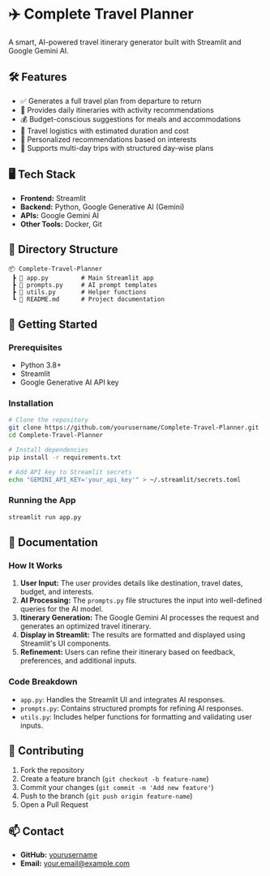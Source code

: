 # ✈️ Complete Travel Planner

A smart, AI-powered travel itinerary generator built with Streamlit and Google Gemini AI.

## 🛠️ Features
- ✅ Generates a full travel plan from departure to return
- 🏨 Provides daily itineraries with activity recommendations
- 💰 Budget-conscious suggestions for meals and accommodations
- 🛫 Travel logistics with estimated duration and cost
- 🎯 Personalized recommendations based on interests
- 📅 Supports multi-day trips with structured day-wise plans

## 🖥️ Tech Stack
- **Frontend:** Streamlit
- **Backend:** Python, Google Generative AI (Gemini)
- **APIs:** Google Gemini AI
- **Other Tools:** Docker, Git

## 📁 Directory Structure
```
📦 Complete-Travel-Planner
 ┣ 📜 app.py         # Main Streamlit app
 ┣ 📜 prompts.py     # AI prompt templates
 ┣ 📜 utils.py       # Helper functions
 ┗ 📜 README.md      # Project documentation
```

## 🚀 Getting Started

### Prerequisites
- Python 3.8+
- Streamlit
- Google Generative AI API key

### Installation
```bash
# Clone the repository
git clone https://github.com/yourusername/Complete-Travel-Planner.git
cd Complete-Travel-Planner

# Install dependencies
pip install -r requirements.txt

# Add API key to Streamlit secrets
echo "GEMINI_API_KEY='your_api_key'" > ~/.streamlit/secrets.toml
```

### Running the App
```bash
streamlit run app.py
```

## 📖 Documentation

### How It Works
1. **User Input:** The user provides details like destination, travel dates, budget, and interests.
2. **AI Processing:** The `prompts.py` file structures the input into well-defined queries for the AI model.
3. **Itinerary Generation:** The Google Gemini AI processes the request and generates an optimized travel itinerary.
4. **Display in Streamlit:** The results are formatted and displayed using Streamlit's UI components.
5. **Refinement:** Users can refine their itinerary based on feedback, preferences, and additional inputs.

### Code Breakdown
- `app.py`: Handles the Streamlit UI and integrates AI responses.
- `prompts.py`: Contains structured prompts for refining AI responses.
- `utils.py`: Includes helper functions for formatting and validating user inputs.

## 🤝 Contributing
1. Fork the repository
2. Create a feature branch (`git checkout -b feature-name`)
3. Commit your changes (`git commit -m 'Add new feature'`)
4. Push to the branch (`git push origin feature-name`)
5. Open a Pull Request

## 📫 Contact
- **GitHub:** [yourusername](https://github.com/Ganesh2409)
- **Email:** your.email@example.com

